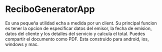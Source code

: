 # ReciboGeneratorApp
Es una pequeña utilidad echa a medida por un client.
Su principal funcion es tener la opcion de especificar datos del emisor, la fecha de emision, datos del cliente y los detalles del servicio y calcula el total.
Puedes compartir el documento como PDF.
Esta construido para android, ios, windows y mac.
